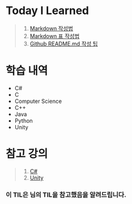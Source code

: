 # Today I Learned

> 1. [Markdown 작성법](https://gist.github.com/ihoneymon/652be052a0727ad59601)
> 2. [Markdown 표 작성법](https://github.com/inasie/inasie.github.io/blob/master/_posts/2018-11-25-%EB%A7%88%ED%81%AC%EB%8B%A4%EC%9A%B4-%ED%91%9C-%EB%A7%8C%EB%93%A4%EA%B8%B0.md)
> 3. [Github README.md 작성 팁](https://lsh424.tistory.com/37)


# 학습 내역
* C#
* C
* Computer Science
* C++
* Java
* Python
* Unity

# 참고 강의
> 1. [C#](https://www.inflearn.com/course/c-sharp-%EC%B2%98%EC%9D%8C%EB%B6%80%ED%84%B0-%EB%B0%B0%EC%9A%B0%EA%B8%B0)
> 2. [Unity](https://www.inflearn.com/course/%EC%9C%A0%EB%8B%88%ED%8B%B0-%EA%B2%8C%EC%9E%84%EA%B0%9C%EB%B0%9C-%ED%8C%8C%ED%8A%B81-2/dashboard)

### 이 TIL은 []()님의 TIL을 참고했음을 알려드립니다.
